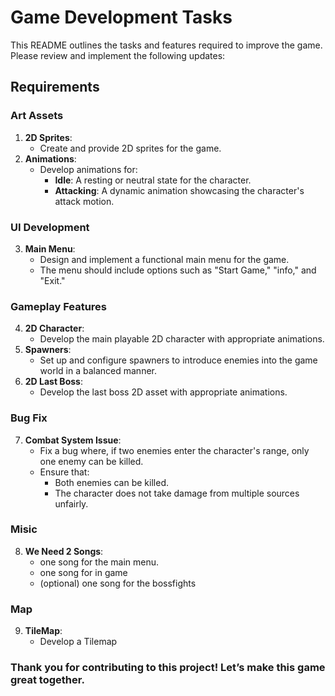 # Game Development Tasks

This README outlines the tasks and features required to improve the game. Please review and implement the following updates:

## Requirements

### Art Assets
1. **2D Sprites**:
   - Create and provide 2D sprites for the game.
2. **Animations**:
   - Develop animations for:
     - **Idle**: A resting or neutral state for the character.
     - **Attacking**: A dynamic animation showcasing the character's attack motion.

### UI Development
3. **Main Menu**:
   - Design and implement a functional main menu for the game.
   - The menu should include options such as "Start Game," "info," and "Exit."

### Gameplay Features
4. **2D Character**:
   - Develop the main playable 2D character with appropriate animations.
5. **Spawners**:
   - Set up and configure spawners to introduce enemies into the game world in a balanced manner.
6. **2D Last Boss**:
   - Develop the last boss 2D asset with appropriate animations.

### Bug Fix
7. **Combat System Issue**:
   - Fix a bug where, if two enemies enter the character's range, only one enemy can be killed.
   - Ensure that:
     - Both enemies can be killed.
     - The character does not take damage from multiple sources unfairly.

### Misic
8. **We Need 2 Songs**:
   - one song for the main menu.
   - one song for in game
   - (optional) one song for the bossfights
  
### Map
9. **TileMap**:
   - Develop a Tilemap

### Thank you for contributing to this project! Let’s make this game great together.

